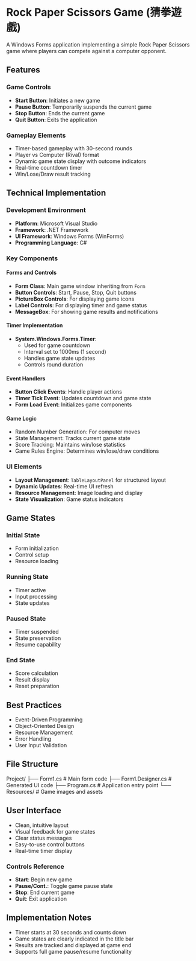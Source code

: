 # Rock Paper Scissors Game (猜拳遊戲)

A Windows Forms application implementing a simple Rock Paper Scissors game where players can compete against a computer opponent.

## Features

### Game Controls
- **Start Button**: Initiates a new game
- **Pause Button**: Temporarily suspends the current game
- **Stop Button**: Ends the current game
- **Quit Button**: Exits the application

### Gameplay Elements
- Timer-based gameplay with 30-second rounds
- Player vs Computer (Rival) format
- Dynamic game state display with outcome indicators
- Real-time countdown timer
- Win/Lose/Draw result tracking

## Technical Implementation

### Development Environment
- **Platform**: Microsoft Visual Studio  
- **Framework**: .NET Framework  
- **UI Framework**: Windows Forms (WinForms)  
- **Programming Language**: C#  

### Key Components

#### Forms and Controls
- **Form Class**: Main game window inheriting from `Form`
- **Button Controls**: Start, Pause, Stop, Quit buttons
- **PictureBox Controls**: For displaying game icons
- **Label Controls**: For displaying timer and game status
- **MessageBox**: For showing game results and notifications

#### Timer Implementation
- **System.Windows.Forms.Timer**:
  - Used for game countdown
  - Interval set to 1000ms (1 second)
  - Handles game state updates
  - Controls round duration

#### Event Handlers
- **Button Click Events**: Handle player actions
- **Timer Tick Event**: Updates countdown and game state
- **Form Load Event**: Initializes game components

#### Game Logic
- Random Number Generation: For computer moves
- State Management: Tracks current game state
- Score Tracking: Maintains win/lose statistics
- Game Rules Engine: Determines win/lose/draw conditions

### UI Elements
- **Layout Management**: `TableLayoutPanel` for structured layout
- **Dynamic Updates**: Real-time UI refresh
- **Resource Management**: Image loading and display
- **State Visualization**: Game status indicators

## Game States

### Initial State
- Form initialization
- Control setup
- Resource loading

### Running State
- Timer active
- Input processing
- State updates

### Paused State
- Timer suspended
- State preservation
- Resume capability

### End State
- Score calculation
- Result display
- Reset preparation

## Best Practices
- Event-Driven Programming
- Object-Oriented Design
- Resource Management
- Error Handling
- User Input Validation

## File Structure
Project/
├── Form1.cs           # Main form code
├── Form1.Designer.cs  # Generated UI code
├── Program.cs         # Application entry point
└── Resources/         # Game images and assets

## User Interface
- Clean, intuitive layout
- Visual feedback for game states
- Clear status messages
- Easy-to-use control buttons
- Real-time timer display

### Controls Reference
- **Start**: Begin new game
- **Pause/Cont.**: Toggle game pause state
- **Stop**: End current game
- **Quit**: Exit application

## Implementation Notes
- Timer starts at 30 seconds and counts down
- Game states are clearly indicated in the title bar
- Results are tracked and displayed at game end
- Supports full game pause/resume functionality
